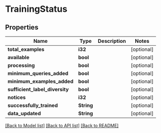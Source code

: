 # TrainingStatus

## Properties
Name | Type | Description | Notes
------------ | ------------- | ------------- | -------------
**total_examples** | **i32** |  | [optional] 
**available** | **bool** |  | [optional] 
**processing** | **bool** |  | [optional] 
**minimum_queries_added** | **bool** |  | [optional] 
**minimum_examples_added** | **bool** |  | [optional] 
**sufficient_label_diversity** | **bool** |  | [optional] 
**notices** | **i32** |  | [optional] 
**successfully_trained** | **String** |  | [optional] 
**data_updated** | **String** |  | [optional] 

[[Back to Model list]](../README.md#documentation-for-models) [[Back to API list]](../README.md#documentation-for-api-endpoints) [[Back to README]](../README.md)


